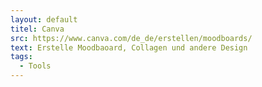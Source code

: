 ```yaml
---
layout: default
titel: Canva
src: https://www.canva.com/de_de/erstellen/moodboards/
text: Erstelle Moodbaoard, Collagen und andere Design
tags:
  - Tools
---
```


